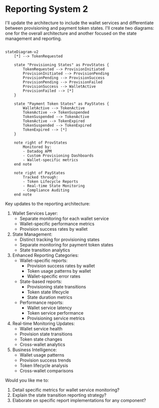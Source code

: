 # Reporting System 2

I'll update the architecture to include the wallet services and differentiate between provisioning and payment token states. I'll create two diagrams: one for the overall architecture and another focused on the state management and reporting.



```mermaid
```

```mermaid
stateDiagram-v2
    [*] --> TokenRequested

    state "Provisioning States" as ProvStates {
        TokenRequested --> ProvisionInitiated
        ProvisionInitiated --> ProvisionPending
        ProvisionPending --> ProvisionSuccess
        ProvisionPending --> ProvisionFailed
        ProvisionSuccess --> WalletActive
        ProvisionFailed --> [*]
    }

    state "Payment Token States" as PayStates {
        WalletActive --> TokenActive
        TokenActive --> TokenSuspended
        TokenSuspended --> TokenActive
        TokenActive --> TokenExpired
        TokenSuspended --> TokenExpired
        TokenExpired --> [*]
    }

    note right of ProvStates
        Monitored by:
        - Datadog APM
        - Custom Provisioning Dashboards
        - Wallet-specific metrics
    end note

    note right of PayStates
        Tracked through:
        - Token Lifecycle Reports
        - Real-time State Monitoring
        - Compliance Auditing
    end note

```

Key updates to the reporting architecture:

1. Wallet Services Layer:
   * Separate monitoring for each wallet service
   * Wallet-specific performance metrics
   * Provision success rates by wallet
2. State Management:
   * Distinct tracking for provisioning states
   * Separate monitoring for payment token states
   * State transition analytics
3. Enhanced Reporting Categories:
   * Wallet-specific reports:
     * Provision success rates by wallet
     * Token usage patterns by wallet
     * Wallet-specific error rates
   * State-based reports:
     * Provisioning state transitions
     * Token state lifecycle
     * State duration metrics
   * Performance reports:
     * Wallet service latency
     * Token service performance
     * Provisioning service metrics
4. Real-time Monitoring Updates:
   * Wallet service health
   * Provision state transitions
   * Token state changes
   * Cross-wallet analytics
5. Business Intelligence:
   * Wallet usage patterns
   * Provision success trends
   * Token lifecycle analysis
   * Cross-wallet comparisons

Would you like me to:

1. Detail specific metrics for wallet service monitoring?
2. Explain the state transition reporting strategy?
3. Elaborate on specific report implementations for any component?
